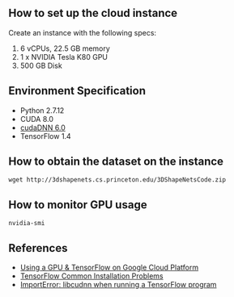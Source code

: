 ## How to set up the cloud instance
Create an instance with the following specs:
1. 6 vCPUs, 22.5 GB memory
2. 1 x NVIDIA Tesla K80 GPU
3. 500 GB Disk

## Environment Specification
* Python 2.7.12
* CUDA 8.0
* [cudaDNN 6.0](https://developer.nvidia.com/rdp/cudnn-download)
* TensorFlow 1.4

## How to obtain the dataset on the instance
```shell
wget http://3dshapenets.cs.princeton.edu/3DShapeNetsCode.zip 
```

## How to monitor GPU usage
```shell
nvidia-smi
```
## References
* [Using a GPU & TensorFlow on Google Cloud Platform](https://medium.com/google-cloud/using-a-gpu-tensorflow-on-google-cloud-platform-1a2458f42b0)
* [TensorFlow Common Installation Problems](https://www.tensorflow.org/install/install_linux#common_installation_problems)
* [ImportError: libcudnn when running a TensorFlow program](https://stackoverflow.com/questions/41991101/importerror-libcudnn-when-running-a-tensorflow-program)
